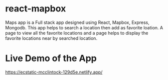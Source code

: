 # react-mapbox
Maps app is a Full stack app designed using React, Mapbox, Express, Mongodb.   This app helps to search a location then add as favorite loation.  A page to view all the favorite locations and a page helps to display the favorite locations near by searched location.


# Live Demo of the App
https://ecstatic-mcclintock-129d5e.netlify.app/
